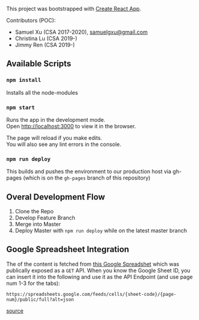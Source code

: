 This project was bootstrapped with [Create React App](https://github.com/facebook/create-react-app).

Contributors (POC): 
* Samuel Xu (CSA 2017-2020), samuelgxu@gmail.com
* Christina Lu (CSA 2019-)
* Jimmy Ren (CSA 2019-)

## Available Scripts

### `npm install`
Installs all the node-modules 

### `npm start`

Runs the app in the development mode.<br>
Open [http://localhost:3000](http://localhost:3000) to view it in the browser.

The page will reload if you make edits.<br>
You will also see any lint errors in the console.

### `npm run deploy`
This builds and pushes the environment to our production host via gh-pages (which is on the `gh-pages` branch of this repository)


## Overal Development Flow

1. Clone the Repo
2. Develop Feature Branch
3. Merge into Master 
4. Deploy Master with `npm run deploy` while on the latest master branch


## Google Spreadsheet Integration
The of the content is fetched from [this Google Spreadshet](https://docs.google.com/spreadsheets/d/18w6c_IrhriRMUK4VRcFkQQ4bBEDSeQFT03O7_OSZ_Pw/edit?usp=sharing) which was publically exposed as a `GET` API. When you know the Google Sheet ID, you can insert it into the following and use it as the API Endpoint (and use page num 1-3 for the tabs):

```
https://spreadsheets.google.com/feeds/cells/{sheet-code}/{page-num}/public/full?alt=json
```
[source](https://www.freecodecamp.org/news/cjn-google-sheets-as-json-endpoint/)
